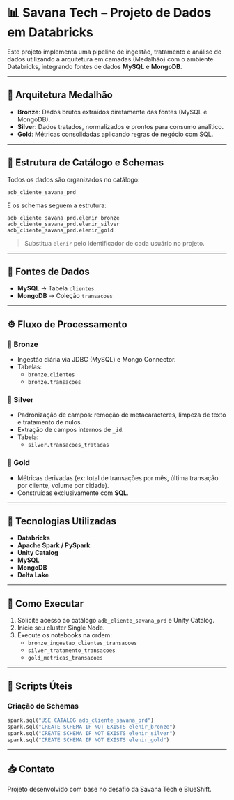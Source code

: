 # 📊 Savana Tech – Projeto de Dados em Databricks

Este projeto implementa uma pipeline de ingestão, tratamento e análise de dados utilizando a arquitetura em camadas (Medalhão) com o ambiente Databricks, integrando fontes de dados **MySQL** e **MongoDB**.

---

## 🧱 Arquitetura Medalhão

- **Bronze**: Dados brutos extraídos diretamente das fontes (MySQL e MongoDB).
- **Silver**: Dados tratados, normalizados e prontos para consumo analítico.
- **Gold**: Métricas consolidadas aplicando regras de negócio com SQL.

---

## 📁 Estrutura de Catálogo e Schemas

Todos os dados são organizados no catálogo:

```
adb_cliente_savana_prd
```

E os schemas seguem a estrutura:

```
adb_cliente_savana_prd.elenir_bronze
adb_cliente_savana_prd.elenir_silver
adb_cliente_savana_prd.elenir_gold
```

> Substitua `elenir` pelo identificador de cada usuário no projeto.

---

## 🔗 Fontes de Dados

- **MySQL** → Tabela `clientes`
- **MongoDB** → Coleção `transacoes`

---

## ⚙️ Fluxo de Processamento

### 🥉 Bronze
- Ingestão diária via JDBC (MySQL) e Mongo Connector.
- Tabelas:
  - `bronze.clientes`
  - `bronze.transacoes`

### 🥈 Silver
- Padronização de campos: remoção de metacaracteres, limpeza de texto e tratamento de nulos.
- Extração de campos internos de `_id`.
- Tabela:
  - `silver.transacoes_tratadas`

### 🥇 Gold
- Métricas derivadas (ex: total de transações por mês, última transação por cliente, volume por cidade).
- Construídas exclusivamente com **SQL**.

---

## 📌 Tecnologias Utilizadas

- **Databricks**
- **Apache Spark / PySpark**
- **Unity Catalog**
- **MySQL**
- **MongoDB**
- **Delta Lake**

---

## 📎 Como Executar

1. Solicite acesso ao catálogo `adb_cliente_savana_prd` e Unity Catalog.
2. Inicie seu cluster Single Node.
3. Execute os notebooks na ordem:
   - `bronze_ingestao_clientes_transacoes`
   - `silver_tratamento_transacoes`
   - `gold_metricas_transacoes`

---

## 🧪 Scripts Úteis

### Criação de Schemas
```python
spark.sql("USE CATALOG adb_cliente_savana_prd")
spark.sql("CREATE SCHEMA IF NOT EXISTS elenir_bronze")
spark.sql("CREATE SCHEMA IF NOT EXISTS elenir_silver")
spark.sql("CREATE SCHEMA IF NOT EXISTS elenir_gold")
```

---

## 📥 Contato

Projeto desenvolvido com base no desafio da Savana Tech e BlueShift.
